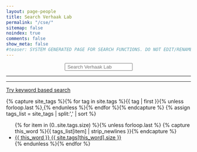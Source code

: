 ```yaml
---
layout: page-people
title: Search Verhaak Lab
permalink: "/cse/"
sitemap: false
noindex: true
comments: false
show_meta: false
#teaser: SYSTEM GENERATED PAGE FOR SEARCH FUNCTIONS. DO NOT EDIT/RENAME/REMOVE THIS PAGE.
---
```

<div id="searchbox" align="center">
<div class="searchcont">
    <span class="searchicon"><i class="fa fa-search fa-2x"></i></span>
    <form role="search" method="get" action="{{ site.url }}/cse/">
        <input id="searchString" name="searchString"
               placeholder=" Search Verhaak Lab" type="text">
    </form>
</div>
</div>
<hr>
<script>
        (function() {
            var cx = '{{site.google_search}}';
            var gcse = document.createElement('script');
            gcse.type = 'text/javascript';
            gcse.async = true;
            gcse.src = (document.location.protocol == 'https:' ? 'https:' : 'http:') +
            '//www.google.com/cse/cse.js?cx=' + cx;
            var s = document.getElementsByTagName('script')[0];
            s.parentNode.insertBefore(gcse, s);
        })();
</script>
<gcse:searchresults-only queryParameterName="searchString"></gcse:searchresults-only>
<hr>
<a class="list-group-item" href="{{ site.url }}/tags/" title="Keyword based search" alt="Keyword based search"><i class="fa fa-tags fa-1x"></i> Try keyword based search</a>

{% capture site_tags %}{% for tag in site.tags %}{{ tag | first }}{% unless forloop.last %},{% endunless %}{% endfor %}{% endcapture %}
{% assign tags_list = site_tags | split:',' | sort %}

<ul class="slidetags">
  {% for item in (0..site.tags.size) %}{% unless forloop.last %}
    {% capture this_word %}{{ tags_list[item] | strip_newlines }}{% endcapture %}
    <li style="font-size:{{ site.tags[this_word].size | times: 100 | divided_by: site.tags.size | plus: 70 }}%"><a href="{{ site.url }}/tags/#{{ this_word }}">{{ this_word }} <span>{{ site.tags[this_word].size }}</span></a></li>
  {% endunless %}{% endfor %}
</ul>


